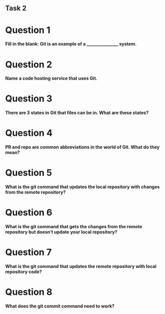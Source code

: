 ## Task 2

# Question 1
**Fill in the blank: Git is an example of a _______________ system.**
# Question 2
**Name a code hosting service that uses Git.**
# Question 3
**There are 3 states in Git that files can be in. What are these states?**
# Question 4
**PR and repo are common abbreviations in the world of Git. What do they mean?**
# Question 5
**What is the git command that updates the local repository with changes from the remote repository?**
# Question 6
**What is the git command that gets the changes from the remote repository but doesn’t update your local repository?**
# Question 7
**What is the git command that updates the remote repository with local repository code?**
# Question 8
**What does the git commit command need to work?**